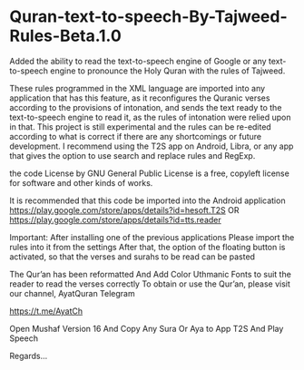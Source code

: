 # Quran-text-to-speech-By-Tajweed-Rules-Beta.1.0
Added the ability to read the text-to-speech engine of Google or any text-to-speech engine to pronounce the Holy Quran with the rules of Tajweed.

These rules programmed in the XML language are imported into any application that has this feature, as it reconfigures the Quranic verses according to the provisions of intonation, and sends the text ready to the text-to-speech engine to read it, as the rules of intonation were relied upon in that.
This project is still experimental and the rules can be re-edited according to what is correct if there are any shortcomings or future development.
I recommend using the T2S app on Android, Libra, or any app that gives the option to use search and replace rules and RegExp.

the code License by GNU General Public License is a free, copyleft license for
software and other kinds of works.

It is recommended that this code be imported into the Android application
https://play.google.com/store/apps/details?id=hesoft.T2S
OR
https://play.google.com/store/apps/details?id=tts.reader

Important:
After installing one of the previous applications
Please import the rules into it from the settings
After that, the option of the floating button is activated, so that the verses and surahs to be read can be pasted

The Qur’an has been reformatted And Add Color Uthmanic Fonts to suit the reader to read the verses correctly
To obtain or use the Qur’an, please visit our channel, AyatQuran Telegram

https://t.me/AyatCh

Open Mushaf Version 16 And Copy Any Sura Or Aya to App T2S And Play Speech

Regards...

